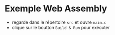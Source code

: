 # Exemple Web Assembly

* regarde dans le répertoire `src` et ouvre `main.c`
* clique sur le boutton `Build & Run` pour exécuter